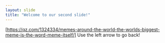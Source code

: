 ```yaml
---
layout: slide
title: "Welcome to our second slide!"
---
```

[https://qz.com/1324334/memes-around-the-world-the-worlds-biggest-meme-is-the-word-meme-itself/]
Use the left arrow to go back!

